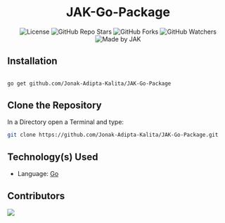 <div align=center>

# JAK-Go-Package 

![License](https://img.shields.io/github/license/Jonak-Adipta-Kalita/JAK-Go-Package?style=for-the-badge)
![GitHub Repo Stars](https://img.shields.io/github/stars/Jonak-Adipta-Kalita/JAK-Go-Package?style=for-the-badge)
![GitHub Forks](https://img.shields.io/github/forks/Jonak-Adipta-Kalita/JAK-Go-Package?style=for-the-badge)
![GitHub Watchers](https://img.shields.io/github/watchers/Jonak-Adipta-Kalita/JAK-Go-Package?style=for-the-badge)
![Made by JAK](https://img.shields.io/badge/BeastNight%20TV-Made%20by%20JAK-blue?style=for-the-badge)

</div>

## Installation

```bash

go get github.com/Jonak-Adipta-Kalita/JAK-Go-Package

```

## Clone the Repository

In a Directory open a Terminal and type:

```bash
git clone https://github.com/Jonak-Adipta-Kalita/JAK-Go-Package.git
```

## Technology(s) Used

-   Language: [Go](https://go.dev/)

## Contributors

<a href = "https://github.com/Jonak-Adipta-Kalita/JAK-Go-Package/graphs/contributors">
	<img src = "https://contrib.rocks/image?repo=Jonak-Adipta-Kalita/JAK-Go-Package"/>
</a>
